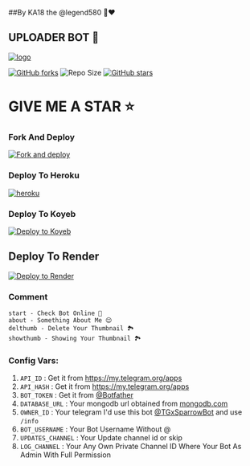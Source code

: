 ##By KA18 the @legend580 💛❤️

## UPLOADER BOT 🚀


[![logo](https://graph.org/file/37858b895e6d5ec39b5ad.jpg)](https://telegram.dog/Url_UploaderV3Bot)

[![GitHub forks](https://img.shields.io/github/forks/EliteCraftStudios/URL-UPLOADER?&style=flat-square&logo=github)](https://github.com/elitecraftstudios/URL-UPLOADER/fork)
![Repo Size](https://img.shields.io/github/repo-size/elitecraftstudios/URL-UPLOADER?&style=flat-square&logo=github)
[![GitHub stars](https://img.shields.io/github/stars/elitecraftstudios/URL-UPLOADER?&style=flat-square&logo=github)](https://github.com/elitecraftstudios/URL-UPLOADER/stargazers)

  
# GIVE ME A STAR ⭐

### Fork And Deploy

<a href="https://github.com/EliteCraftStudios/URL-UPLOADER/fork"><img alt="Fork and deploy" src="https://img.shields.io/badge/-Fork%20And%20Deploy-black?style=for-the-badge&logo=github&logoColor=white"/></a> 

### Deploy To Heroku

<a href="https://dashboard.heroku.com/new?template=https://github.com/elitecraftstudios/URL-UPLOADER"><img alt="heroku" src="https://img.shields.io/badge/-Deploy%20To%20Heroku-purple?style=for-the-badge&logo=heroku&logoColor=white"/></a> 

### Deploy To Koyeb

[![Deploy to Koyeb](https://www.koyeb.com/static/images/deploy/button.svg)](https://app.koyeb.com/deploy?type=git&repository=github.com/elitecraftstudios/URL-UPLOADER&branch=Master&name=URL-UPLOADER)

## Deploy To Render                     

[![Deploy to Render](https://render.com/images/deploy-to-render-button.svg)](https://render.com/deploy?repo=https://github.com/EliteCraftStudios/URL-UPLOADER)


### Comment

```
start - Check Bot Online 🔔
about - Something About Me 😌
delthumb - Delete Your Thumbnail 🏞
showthumb - Showing Your Thumbnail 🏞
```


### Config Vars:

1. `API_ID` : Get it from https://my.telegram.org/apps 
2. `API_HASH` : Get it from https://my.telegram.org/apps
3. `BOT_TOKEN` : Get it from [@Botfather](https://t.me/botfather)
4. `DATABASE_URL` : Your mongodb url obtained from [mongodb.com](https://www.mongodb.com)
5. `OWNER_ID` : Your telegram I'd use this bot [@TGxSparrowBot](https://telegram.dog/TGxSparrowBot) and use `/info`
6. `BOT_USERNAME` : Your Bot Username Without @
7. `UPDATES_CHANNEL` : Your Update channel id or skip
8. `LOG_CHANNEL` : Your Any Own Private Channel ID Where Your Bot As Admin With Full Permission
